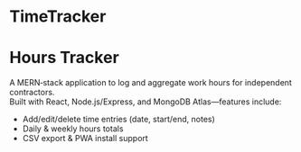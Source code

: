 # TimeTracker
# Hours Tracker

A MERN‑stack application to log and aggregate work hours for independent contractors.  
Built with React, Node.js/Express, and MongoDB Atlas—features include:
- Add/edit/delete time entries (date, start/end, notes)
- Daily & weekly hours totals
- CSV export & PWA install support
